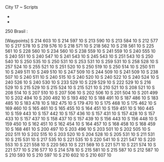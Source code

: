 City 17 ~ Scripts

 
-
-

250 Brasil :

[Waypoints]
S 214 603 10
S 214 597 10
S 213 590 10
S 213 584 10
S 212 577 10
S 217 578 10
S 219 576 10
S 218 571 10
S 218 562 10
S 218 561 10
S 225 561 10
S 228 560 10
S 234 560 10
S 238 559 10
S 241 559 10
S 240 555 10
S 240 551 10
S 240 547 10
S 241 543 10
S 245 543 10
S 251 543 10
S 250 540 10
S 250 535 10
S 250 531 10
S 253 531 10
S 259 531 10
S 258 528 10
S 257 524 10
S 255 521 10
S 251 520 10
S 250 519 10
S 250 514 10
S 250 511 10
S 249 511 10
S 249 510 10
S 247 509 10
S 244 509 10
S 241 509 10
S 238 507 10
S 240 511 10
S 240 515 10
S 240 520 10
S 240 522 10
S 240 524 10
S 240 526 10
S 240 530 10
S 233 529 10
S 229 529 10
S 222 529 10
S 216 529 10
S 215 529 10
S 215 524 10
S 215 521 10
S 210 521 10
S 208 521 10
S 208 514 10
S 207 510 10
S 207 506 10
S 202 506 10
S 201 504 10
S 201 499 10
S 202 494 10
S 200 492 10
S 193 492 10
S 188 491 10
S 187 486 10
S 183 485 10
S 183 478 10
S 182 475 10
S 179 470 10
S 175 468 10
S 175 462 10
S 169 460 10
S 165 461 10
S 165 455 10
S 164 451 10
S 159 451 10
S 160 445 10
S 159 443 10
S 157 442 10
S 157 436 10
S 157 431 10
S 157 428 10
S 157 433 10
S 157 437 10
S 158 437 10
S 157 439 10
S 156 443 10
S 156 448 10
S 159 450 10
S 162 451 10
S 162 454 10
S 164 457 10
S 168 458 10
S 168 459 10
S 168 461 10
S 200 497 10
S 203 496 10
S 203 501 10
S 202 505 10
S 202 511 10
S 202 515 10
S 203 520 10
S 204 528 10
S 205 531 10
S 211 531 10
S 215 531 10
S 217 535 10
S 221 535 10
S 220 541 10
S 221 547 10
S 220 553 10
S 221 558 10
S 220 563 10
S 221 569 10
S 221 571 10
S 221 574 10
S 221 577 10
S 216 577 10
S 214 578 10
S 215 581 10
S 215 587 10
S 212 587 10
S 210 593 10
S 210 597 10
S 210 602 10
S 210 607 10

